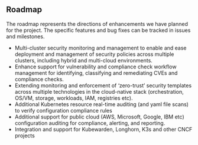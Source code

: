 Roadmap
---

The roadmap represents the directions of enhancements we have planned for the project. The specific features and bug fixes can be tracked in issues and milestones.
- Multi-cluster security monitoring and management to enable and ease deployment and management of security policies across multiple clusters, including hybrid and multi-cloud environments.
- Enhance support for vulnerability and compliance check workflow management for identifying, classifying and remediating CVEs and compliance checks.
- Extending monitoring and enforcement of ‘zero-trust’ security templates across multiple technologies in the cloud-native stack (orchestration, OS/VM, storage, workloads, IAM, registries etc).
- Additional Kubernetes resource real-time auditing (and yaml file scans) to verify configuration compliance rules
- Additional support for public cloud (AWS, Microsoft, Google, IBM etc) configuration auditing for compliance, alerting, and reporting.
- Integration and support for Kubewarden, Longhorn, K3s and other CNCF projects
